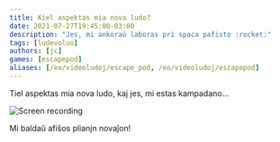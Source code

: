 ```yaml
---
title: Kiel aspektas mia nova ludo?
date: 2021-07-27T19:45:00-03:00
description: "Jes, mi ankoraŭ laboras pri spaca pafisto :rocket:"
tags: [ludevoluo]
authors: [jc]
games: [escapepod]
aliases: [/eo/videoludoj/escape_pod, /eo/videoludoj/escapepod]
---
```


Tiel aspektas mia nova ludo, kaj jes, mi estas kampadano...

![Screen recording](screen_recording.gif)

Mi baldaŭ afiŝos plianjn novaĵon!
